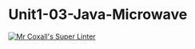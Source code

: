 # Unit1-03-Java-Microwave
[![Mr Coxall's Super Linter](https://github.com/ICS4U-Programming-AlexK/Unit1-03-Java-Microwave/workflows/Mr%20Coxall's%20Super%20Linter/badge.svg)](https://github.com/ICS4U-Programming-AlexK/Unit1-03-Java-Microwave/actions/)
